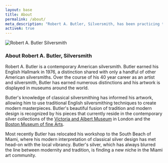 ```yaml
---
layout: base
title: About
permalink: /about/
meta_description: "Robert A. Butler, Silversmith, has been practicing the art of silversmithing for over 40 years."
activeA: true
---
```


  <section style="clear:both; max-width: 740px; margin: 0px auto;">
    <img src="{{ '/assets/images/robert-a-butler-silversmith.jpg' | relative_url }}" alt="Robert A. Butler Silversmith" class="profile-photo">
    <h3>About Robert A. Butler, Silversmith</h3>
    <p>Robert A. Butler is a contemporary American silversmith. Butler earned his English Hallmark in 1976, a distinction shared with only a handful of other American silversmiths. Over the course of his 40 year career as an artist and silversmith, Butler has earned numerous distinctions and his artwork is displayed in museums around the world.</p>
    <p>Butler's knowledge of classical silversmithing has informed his artwork, allowing him to use traditional English silversmithing techniques to create modern masterpieces. Butler's beautiful fusion of tradition and modern design is recognized by his pieces that currently reside in the contemporary silver collections of the <a href="http://collections.vam.ac.uk/item/O137121/fish-slice-butler-robert/" target="_blank">Victoria and Albert Museum</a> in London and the <a href="http://www.mfa.org/collections/object/animal-bowl-42191" target="_blank">Boston Museum of fine Arts</a>.</p>
    <p>Most recently Butler has relocated his workshop to the South Beach of Miami, where his modern interpretation of classical silver design has met head-on with the local vibrancy. Butler's silver, which has always blurred the line between modernity and tradition, is finding a new niche in the Miami art community.</p>
  </section>
